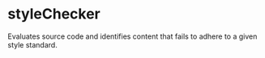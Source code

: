 styleChecker
============

Evaluates source code and identifies content that fails to adhere to a given style standard.